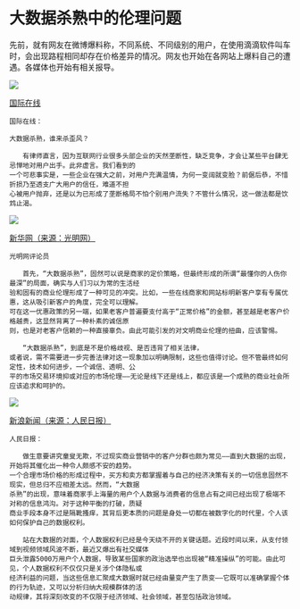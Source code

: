 # 大数据杀熟中的伦理问题

先前，就有网友在微博爆料称，不同系统、不同级别的用户，在使用滴滴软件叫车时，会出现路程相同却存在价格差异的情况。网友也开始在各网站上爆料自己的遭遇。各媒体也开始有相关报导。

![](http://npic7.edushi.com/cn/zixun/zh-chs/2018-03/28/4343271-201803280134039088.jpg)

[国际在线](http://news.cri.cn/20180329/b555f4a0-c071-e6a5-2b8e-9e919ebf1ca3.html)

```
国际在线：

大数据杀熟，谁来杀歪风？

　　有律师直言，因为互联网行业很多头部企业的天然垄断性，缺乏竞争，才会让某些平台肆无忌惮地对用户出手。此非虚言。我们看到的
一个可悲事实是，一些企业在强大之前，对用户充满温情，为何一变阔就变脸？前倨后恭，不惜折损乃至透支广大用户的信任，难道不担
心被用户抛弃，还是以为已形成了垄断格局不怕个别用户流失？不管什么情况，这一做法都是饮鸩止渴。
```

![](http://pic.enorth.com.cn/004/072/963/00407296362_6e935ab9.jpg)

[新华网（来源：光明网）](http://www.xinhuanet.com/yuqing/2018-03/19/c_129831834.htm)

```
光明网评论员

　　首先，“大数据杀熟”，固然可以说是商家的定价策略，但最终形成的所谓“最懂你的人伤你最深”的局面，确实与人们习以为常的生活经
验和固有的商业伦理形成了一种可见的冲突。比如，一些在线商家和网站标明新客户享有专属优惠，这从吸引新客户的角度，完全可以理解。
可在这一优惠政策的另一端，如果老客户普遍要支付高于“正常价格”的金额，甚至越是老客户价格越贵，这显然背离了一种朴素的诚信原
则，也是对老客户信赖的一种直接辜负。由此可能引发的对文明商业伦理的扭曲，应该警惕。

　　“大数据杀熟”，到底是不是价格歧视、是否违背了相关法律，
或者说，需不需要进一步完善法律对这一现象加以明确限制，这些也值得讨论。但不管最终如何定性，技术如何进步，一个诚信、透明、公
平的市场交易环境抑或对应的市场伦理——无论是线下还是线上，都应该是一个成熟的商业社会所应该追求和呵护的。
```

![](http://image.qtv.com.cn/003/008/526/00300852640_e9c891ea.jpg)

[新浪新闻（来源：人民日报）](http://news.sina.com.cn/c/2018-03-28/doc-ifyssfme1805632.shtml)

```
人民日报：

　　做生意要讲究童叟无欺，不过现实商业营销中的客户分群也颇为常见——直到大数据的出现，开始将其催化出一种令人颇感不安的趋势。
一个合理市场价格的形成过程中，买方和卖方都掌握着与自己的经济决策有关的一切信息固然不现实，但总归不应相差太远。然而，“大数据
杀熟”的出现，意味着商家手上海量的用户个人数据与消费者的信息占有之间已经出现了极端不对称的信息鸿沟。对于这种平衡的打破，质疑
商业手段本身不过是隔靴搔痒，其背后更本质的问题是身处一切都在被数字化的时代里，个人该如何保护自己的数据权利。

　　站在大数据的对面，个人数据权利已经是今天绕不开的关键话题。近段时间以来，从支付领域到视频领域风波不断，最近又爆出有社交媒体
巨头泄露5000万用户个人数据，导致某些国家的政治选举也出现被“精准操纵”的可能。由此可见，个人数据权利不仅仅只是关涉个体隐私或
经济利益的问题，当这些信息汇聚成大数据时就已经由量变产生了质变——它既可以准确掌握个体的行为轨迹，又可以分析归纳大规模群体的活
动规律，其将深刻改变的不仅限于经济领域、社会领域，甚至包括政治领域。
```